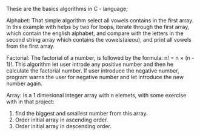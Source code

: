 These are the basics algorithms in C - language;

Alphabet:
That simple algorithm select all vowels contains in the first  array.
In this example with helps by two for loops, iterate through the first array,
which contain the english alphabet, 
and compare with the letters in the second string array which contains the vowels(aieou),
and print all vowels from the first array.

Factorial:
The factorial of a number, is followed by the formula: n! = n × (n - 1)!.
This algorithm let user introde any positive number and then he calculate the factorial number.
If user introduce the negative number, program warns the user for negative number and let introduce the
new number again.

Array:
Is a 1 dimesional integer array with n elemets, with some exercise with in that project:
1. find the biggest and smallest number from this array.
2. Order initial array in ascending order.
3. Order initial array in descending order.
